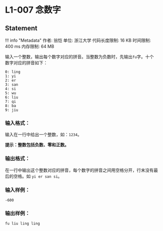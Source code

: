 
# L1-007 念数字

## Statement

!!! info "Metadata"
    作者: 翁恺
    单位: 浙江大学
    代码长度限制: 16 KB
    时间限制: 400 ms
    内存限制: 64 MB

输入一个整数，输出每个数字对应的拼音。当整数为负数时，先输出`fu`字。十个数字对应的拼音如下：
```
0: ling
1: yi
2: er
3: san
4: si
5: wu
6: liu
7: qi
8: ba
9: jiu
```

### 输入格式：

输入在一行中给出一个整数，如：`1234`。

<b>提示：整数包括负数、零和正数。</b>

### 输出格式：

在一行中输出这个整数对应的拼音，每个数字的拼音之间用空格分开，行末没有最后的空格。如
`yi er san si`。

### 输入样例：
```plaintext
-600
```

### 输出样例：
```plaintext
fu liu ling ling
```

